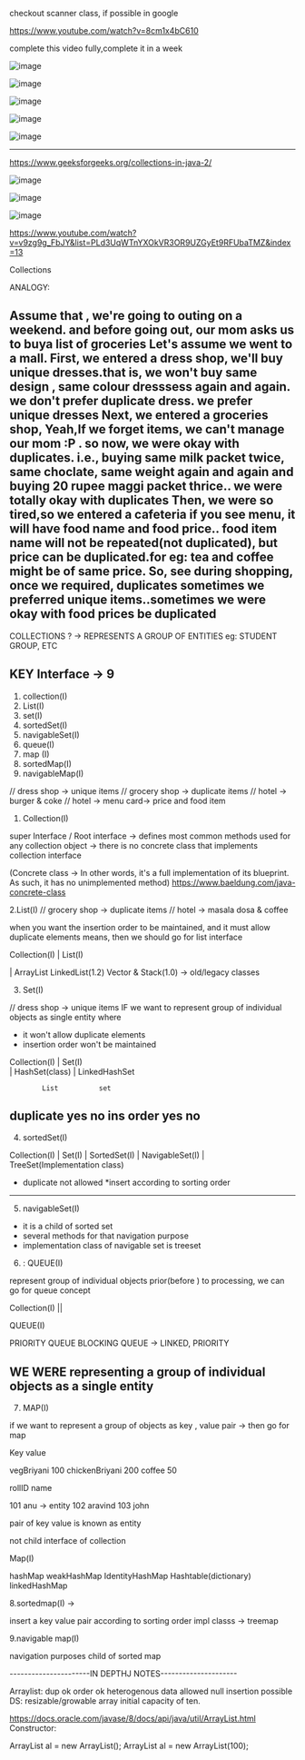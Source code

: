 
checkout scanner class, if possible in google

https://www.youtube.com/watch?v=8cm1x4bC610

complete this video fully,complete it in a week 



![image](https://user-images.githubusercontent.com/90038032/214899440-3bb5f01c-7c9a-4f2f-ae5f-de8a054a4bf4.png)

![image](https://user-images.githubusercontent.com/90038032/216091906-ebefa785-de87-48c5-94b1-6a954906476f.png)


![image](https://user-images.githubusercontent.com/90038032/214899503-682e9f6a-76c4-4874-9f82-0391ea33bc82.png)

![image](https://user-images.githubusercontent.com/90038032/214899550-cb52b098-3ef3-4d9a-a56a-4e9a42d79af6.png)

![image](https://user-images.githubusercontent.com/90038032/214899596-e7f6a326-a26c-4382-8253-88f6206fc9db.png)

---------------------------------------------------------------------------
https://www.geeksforgeeks.org/collections-in-java-2/

![image](https://user-images.githubusercontent.com/90038032/215161987-fec8834d-5574-459d-91b7-3699c784612e.png)

![image](https://user-images.githubusercontent.com/90038032/215162041-3421fb2f-07c2-466f-9c3e-42f1478a21cc.png)

![image](https://user-images.githubusercontent.com/90038032/215162077-48b51619-f512-43cf-b6ed-f9e5f603875a.png)

https://www.youtube.com/watch?v=v9zg9g_FbJY&list=PLd3UqWTnYXOkVR3OR9UZGyEt9RFUbaTMZ&index=13


Collections

ANALOGY:

Assume that , we're going to outing on a weekend. and before going out, our mom asks us to buya list of groceries
Let's assume we went to a mall.
First, we entered a dress shop,
   we'll buy unique dresses.that is, we won't buy same design , same colour dresssess again and again. we don't prefer duplicate dress. we prefer unique dresses
Next, we entered a groceries shop,
   Yeah,If we forget items, we can't manage our mom :P  . so now, we were okay with duplicates. i.e., buying same milk packet twice, same choclate, same weight again 
    and again and buying 20 rupee maggi packet thrice.. we were totally okay with duplicates
 Then, we were so tired,so we entered a cafeteria
    if you see menu, it will have food name and food price.. food item name will not be repeated(not duplicated), but price can be duplicated.for eg: tea and coffee
      might be of same price. 
So, see during shopping, once we required, duplicates sometimes we preferred unique items..sometimes we were okay with food prices be duplicated
----------------------------------------------------------------------------------------------------------------------------------
    
  
   
COLLECTIONS ?  -> REPRESENTS A GROUP OF ENTITIES eg: STUDENT GROUP, ETC

 KEY Interface ->  9 
---------------
1. collection(I)
2. List(I) 
3. set(I)
4. sortedSet(I)
5. navigableSet(I)
6. queue(I)
7. map (I)
8. sortedMap(I)
9. navigableMap(I)


// dress shop -> unique items
// grocery shop -> duplicate items
// hotel -> burger & coke 
// hotel -> menu card-> price and food item


1. Collection(I)

 super Interface / Root interface
-> defines most common methods used for any collection object
-> there is no concrete class that implements collection interface

(Concrete class -> In other words, it's a full implementation of its blueprint.
As such, it has no unimplemented method)
https://www.baeldung.com/java-concrete-class


2.List(I)
// grocery shop -> duplicate items
// hotel -> masala dosa & coffee

when you want the insertion order to be maintained, and it must allow duplicate elements means, 
then we should go for list interface


Collection(I)
|
List(I)

|
ArrayList    LinkedList(1.2)     Vector & Stack(1.0)  -> old/legacy classes

3. Set(I)

// dress shop -> unique items
IF we want to represent group of individual objects as single entity where 
*  it won't allow duplicate elements 
* insertion order won't be maintained 

Collection(I)
|
Set(I)  
|
HashSet(class)
|
LinkedHashSet


            List          set
duplicate    yes          no
ins order    yes          no
---------------------------
4. sortedSet(I)

Collection(I)
|
Set(I)
|
SortedSet(I)
|
NavigableSet(I)
|
TreeSet(Implementation class)

* duplicate not allowed
*insert according to sorting order

--------------------------
5.  navigableSet(I)

* it is a child of sorted set
* several methods for that navigation purpose
* implementation class of navigable set is treeset


6. : QUEUE(I)

represent group of individual objects prior(before ) to processing, we can go for queue concept

Collection(I)
||

QUEUE(I)



PRIORITY QUEUE        BLOCKING QUEUE -> LINKED, PRIORITY 

WE WERE representing a group of individual objects as a single entity 
----------------------------

7. MAP(I)

if we want to represent a group of objects as key , value pair -> then go for map

Key              value 

vegBriyani      100
chickenBriyani   200
coffee            50 

rollID   name

101   anu   -> entity 
102   aravind
103    john

 pair of key value is known as entity 

not child interface of collection 

Map(I)

hashMap    weakHashMap IdentityHashMap Hashtable(dictionary)
linkedHashMap

8.sortedmap(I)  ->

insert a key value pair according to sorting order
impl classs -> treemap


9.navigable map(I)

navigation purposes
child of sorted map

----------------------IN DEPTHJ NOTES---------------------

Arraylist:
dup ok
order ok
heterogenous data allowed
null insertion possible 
DS: resizable/growable array 
initial capacity of ten.

https://docs.oracle.com/javase/8/docs/api/java/util/ArrayList.html
Constructor:

ArrayList al = new ArrayList();
ArrayList al = new ArrayList(100);



